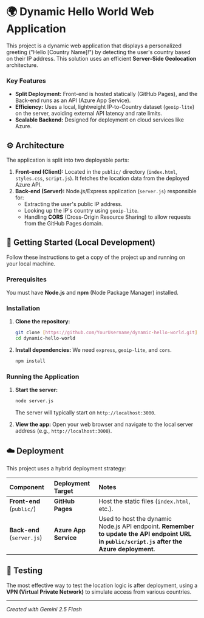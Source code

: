 # 🌍 Dynamic Hello World Web Application

This project is a dynamic web application that displays a personalized greeting ("Hello [Country Name]!") by detecting the user's country based on their IP address. This solution uses an efficient **Server-Side Geolocation** architecture.

### Key Features
* **Split Deployment:** Front-end is hosted statically (GitHub Pages), and the Back-end runs as an API (Azure App Service).
* **Efficiency:** Uses a local, lightweight IP-to-Country dataset (`geoip-lite`) on the server, avoiding external API latency and rate limits.
* **Scalable Backend:** Designed for deployment on cloud services like Azure.

## ⚙️ Architecture

The application is split into two deployable parts:

1.  **Front-end (Client):** Located in the `public/` directory (`index.html`, `styles.css`, `script.js`). It fetches the location data from the deployed Azure API.
2.  **Back-end (Server):** Node.js/Express application (`server.js`) responsible for:
    * Extracting the user's public IP address.
    * Looking up the IP's country using `geoip-lite`.
    * Handling **CORS** (Cross-Origin Resource Sharing) to allow requests from the GitHub Pages domain.

## 🚀 Getting Started (Local Development)

Follow these instructions to get a copy of the project up and running on your local machine.

### Prerequisites

You must have **Node.js** and **npm** (Node Package Manager) installed.

### Installation

1.  **Clone the repository:**
    ```bash
    git clone [https://github.com/YourUsername/dynamic-hello-world.git](https://github.com/YourUsername/dynamic-hello-world.git)
    cd dynamic-hello-world
    ```

2.  **Install dependencies:**
    We need `express`, `geoip-lite`, and `cors`.
    ```bash
    npm install
    ```

### Running the Application

1.  **Start the server:**
    ```bash
    node server.js
    ```
    The server will typically start on `http://localhost:3000`.

2.  **View the app:**
    Open your web browser and navigate to the local server address (e.g., `http://localhost:3000`).

## ☁️ Deployment

This project uses a hybrid deployment strategy:

| Component | Deployment Target | Notes |
| :--- | :--- | :--- |
| **Front-end** (`public/`) | **GitHub Pages** | Host the static files (`index.html`, etc.). |
| **Back-end** (`server.js`) | **Azure App Service** | Used to host the dynamic Node.js API endpoint. **Remember to update the API endpoint URL in `public/script.js` after the Azure deployment.** |

## 🧪 Testing

The most effective way to test the location logic is after deployment, using a **VPN (Virtual Private Network)** to simulate access from various countries.

---

*Created with Gemini 2.5 Flash*